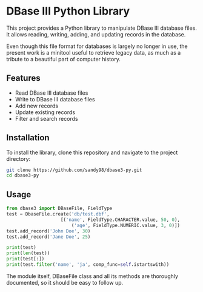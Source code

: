 # DBase III Python Library

This project provides a Python library to manipulate DBase III database files. It allows reading, writing, adding, and updating records in the database.

Even though this file format for databases is largely no longer in use, the present work is a minitool useful to retrieve legacy data, as much as a tribute to a beautiful part of computer history.

## Features

- Read DBase III database files
- Write to DBase III database files
- Add new records
- Update existing records
- Filter and search records

## Installation

To install the library, clone this repository and navigate to the project directory:

```bash
git clone https://github.com/sandy98/dbase3-py.git
cd dbase3-py
```

## Usage

```python
from dbase3 import DBaseFile, FieldType
test = DbaseFile.create('db/test.dbf',
                    [('name', FieldType.CHARACTER.value, 50, 0),
                        ('age', FieldType.NUMERIC.value, 3, 0)])
test.add_record('John Doe', 30)
test.add_record('Jane Doe', 25)

print(test)
print(len(test))
print(test[:])
print(test.filter('name', 'ja', comp_func=self.istartswith))

```

The module itself, DBaseFile class and all its methods are thoroughly documented, so it should be easy to follow up.
